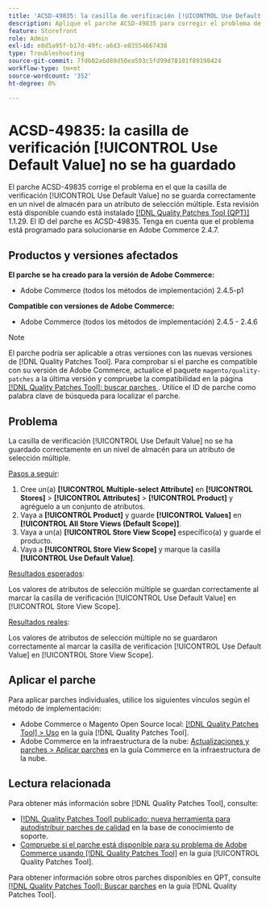 ```yaml
---
title: 'ACSD-49835: la casilla de verificación [!UICONTROL Use Default Value] no se ha guardado'
description: Aplique el parche ACSD-49835 para corregir el problema de Adobe Commerce en el que la casilla de verificación [!UICONTROL Use Default Value] no se guarda correctamente en un nivel de almacén para un atributo de selección múltiple.
feature: Storefront
role: Admin
exl-id: e8d5a95f-b17d-49fc-a6d3-e03554667438
type: Troubleshooting
source-git-commit: 7fdb02a6d89d50ea593c5fd99d78101f89198424
workflow-type: tm+mt
source-wordcount: '352'
ht-degree: 0%

---
```


# ACSD-49835: la casilla de verificación [!UICONTROL Use Default Value] no se ha guardado

El parche ACSD-49835 corrige el problema en el que la casilla de verificación [!UICONTROL Use Default Value] no se guarda correctamente en un nivel de almacén para un atributo de selección múltiple. Esta revisión está disponible cuando está instalado [[!DNL Quality Patches Tool (QPT)]](https://experienceleague.adobe.com/es/docs/commerce-operations/tools/quality-patches-tool/quality-patches-tool-to-self-serve-quality-patches) 1.1.29. El ID del parche es ACSD-49835. Tenga en cuenta que el problema está programado para solucionarse en Adobe Commerce 2.4.7.

## Productos y versiones afectados

**El parche se ha creado para la versión de Adobe Commerce:**

* Adobe Commerce (todos los métodos de implementación) 2.4.5-p1

**Compatible con versiones de Adobe Commerce:**

* Adobe Commerce (todos los métodos de implementación) 2.4.5 - 2.4.6

>[!NOTE]
>
>El parche podría ser aplicable a otras versiones con las nuevas versiones de [!DNL Quality Patches Tool]. Para comprobar si el parche es compatible con su versión de Adobe Commerce, actualice el paquete `magento/quality-patches` a la última versión y compruebe la compatibilidad en la página [[!DNL Quality Patches Tool]: buscar parches &#x200B;](https://experienceleague.adobe.com/tools/commerce-quality-patches/index.html?lang=es). Utilice el ID de parche como palabra clave de búsqueda para localizar el parche.

## Problema

La casilla de verificación [!UICONTROL Use Default Value] no se ha guardado correctamente en un nivel de almacén para un atributo de selección múltiple.

<u>Pasos a seguir</u>:

1. Cree un(a) **[!UICONTROL Multiple-select Attribute]** en **[!UICONTROL Stores]** > **[!UICONTROL Attributes]** > **[!UICONTROL Product]** y agréguelo a un conjunto de atributos.
1. Vaya a **[!UICONTROL Product]** y guarde **[!UICONTROL Values]** en **[!UICONTROL All Store Views (Default Scope)]**.
1. Vaya a un(a) **[!UICONTROL Store View Scope]** específico(a) y guarde el producto.
1. Vaya a **[!UICONTROL Store View Scope]** y marque la casilla **[!UICONTROL Use Default Value]**.

<u>Resultados esperados</u>:

Los valores de atributos de selección múltiple se guardan correctamente al marcar la casilla de verificación [!UICONTROL Use Default Value] en [!UICONTROL Store View Scope].

<u>Resultados reales</u>:

Los valores de atributos de selección múltiple no se guardaron correctamente al marcar la casilla de verificación [!UICONTROL Use Default Value] en [!UICONTROL Store View Scope].

## Aplicar el parche

Para aplicar parches individuales, utilice los siguientes vínculos según el método de implementación:

* Adobe Commerce o Magento Open Source local: [[!DNL Quality Patches Tool] > Uso](/help/tools/quality-patches-tool/usage.md) en la guía [!DNL Quality Patches Tool].
* Adobe Commerce en la infraestructura de la nube: [Actualizaciones y parches > Aplicar parches](https://experienceleague.adobe.com/docs/commerce-cloud-service/user-guide/develop/upgrade/apply-patches.html?lang=es) en la guía Commerce en la infraestructura de la nube.

## Lectura relacionada

Para obtener más información sobre [!DNL Quality Patches Tool], consulte:

* [[!DNL Quality Patches Tool] publicado: nueva herramienta para autodistribuir parches de calidad](https://experienceleague.adobe.com/es/docs/commerce-operations/tools/quality-patches-tool/quality-patches-tool-to-self-serve-quality-patches) en la base de conocimiento de soporte.
* [Compruebe si el parche está disponible para su problema de Adobe Commerce usando [!DNL Quality Patches Tool]](/help/tools/quality-patches-tool/patches-available-in-qpt/check-patch-for-magento-issue-with-magento-quality-patches.md) en la guía [!UICONTROL Quality Patches Tool].


Para obtener información sobre otros parches disponibles en QPT, consulte [[!DNL Quality Patches Tool]: Buscar parches](https://experienceleague.adobe.com/tools/commerce-quality-patches/index.html?lang=es) en la guía [!DNL Quality Patches Tool].
